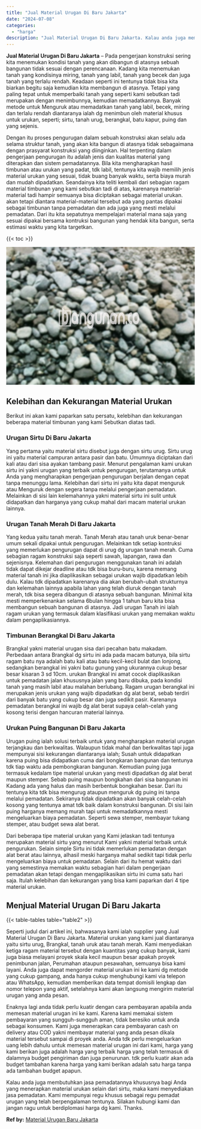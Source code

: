 ```yaml
---
title: "Jual Material Urugan Di Baru Jakarta"
date: "2024-07-08"
categories: 
  - "harga"
description: "Jual Material Urugan Di Baru Jakarta. Kalau anda juga membutuhkan jasa pemadatannya khususnya bagi Anda yang menerapkan material urukan selain dari sirtu, ma..."
---
```


**Jual Material Urugan Di Baru Jakarta** – Pada pengerjaan konstruksi sering kita menemukan kondisi tanah yang akan dibangun di atasnya sebuah bangunan tidak sesuai dengan perencanaan. Kadang kita menemukan tanah yang kondisinya miring, tanah yang labil, tanah yang becek dan juga tanah yang terlalu rendah. Keadaan seperti ini tentunya tidak bisa kita biarkan begitu saja kemudian kita membangun di atasnya. Tetapi yang paling tepat untuk memperbaiki tanah yang seperti kami sebutkan tadi merupakan dengan menimbunnya, kemudian memadatkannya. Banyak metode untuk Menguruk atau memadatkan tanah yang labil, becek, miring dan terlalu rendah diantaranya ialah dg menimbun oleh material khusus untuk urukan, seperti; sirtu, tanah urug, berangkal, batu kapur, puing dan yang sejenis.

Dengan itu proses pengurugan dalam sebuah konstruksi akan selalu ada selama struktur tanah, yang akan kita bangun di atasnya tidak sebagaimana dengan prasyarat konstruksi yang diinginkan. Hal terpenting dalam pengerjaan pengurugan itu adalah jenis dan kualitas material yang diterapkan dan sistem pemadatannya. Bila kita mengharapkan hasil timbunan atau urukan yang padat, tdk labil, tentunya kita wajib memilih jenis material urukan yang sesuai, tidak buang banyak waktu, serta biaya murah dan mudah dipadatkan. Seandainya kita teliti kembali dari sebagian ragam material timbunan yang kami sebutkan tadi di atas, karenanya material-material tadi hampir semuanya bisa diciptakan sebagai material urukan. akan tetapi diantara material-material tersebut ada yang pantas dipakai sebagai timbunan tanpa pemadatan dan ada juga yang mesti melalui pemadatan. Dari itu kita sepatutnya mempelajari material mana saja yang sesuai dipakai bersama kontruksi bangunan yang hendak kita bangun, serta estimasi waktu yang kita targetkan.

{{< toc >}}

![Jual Material Urugan Di Baru Jakarta](/images/jual-urugan-43.png)

## Kelebihan dan Kekurangan Material Urukan

Berikut ini akan kami paparkan satu persatu, kelebihan dan kekurangan beberapa material timbunan yang kami Sebutkan diatas tadi.

### Urugan Sirtu Di Baru Jakarta

Yang pertama yaitu material sirtu disebut juga dengan sirtu urug. Sirtu urug ini yaitu material campuran antara pasir dan batu. Umumnya diciptakan dari kali atau dari sisa ayakan tambang pasir. Menurut pengalaman kami urukan sirtu ini yakni urugan yang terbaik untuk pengurugan, terutamanya untuk Anda yang mengharapkan pengerjaan pengurugan berjalan dengan cepat tanpa menunggu lama. Kelebihan dari sirtu ini yaitu kita dapat menguruk atau Menguruk dengan segera tanpa melalui pengerjaan pemadatan. Melainkan di sisi lain kelemahannya yakni material sirtu ini sulit untuk didapatkan dan harganya yang cukup mahal dari macam material urukan lainnya.

### Urugan Tanah Merah Di Baru Jakarta

Yang kedua yaitu tanah merah. Tanah Merah atau tanah uruk benar-benar umum sekali dipakai untuk pengurugan. Melainkan tdk setiap kontruksi yang memerlukan pengurugan dapat di urug dg urugan tanah merah. Cuma sebagian ragam konstruksi saja seperti sawah, lapangan, rawa dan sejenisnya. Kelemahan dari pengurugan menggunakan tanah ini adalah tidak dapat dikejar deadline atau tdk bisa buru-buru, karena memang material tanah ini jika diaplikasikan sebagai urukan wajib dipadatkan lebih dulu. Kalau tdk dipadatkan karenanya dia akan berubah-ubah strukturnya dan kelemahan lainnya apabila lahan yang telah diuruk dengan tanah merah, tdk bisa segera dibangun di atasnya sebuah bangunan. Minimal kita mesti memperkenankan selama 6bulan hingga 1 tahun baru kita bisa membangun sebuah bangunan di atasnya. Jadi urugan Tanah ini ialah ragam urukan yang termasuk dalam klasifikasi urukan yang memakan waktu dalam pengaplikasiannya.

### Timbunan Berangkal Di Baru Jakarta

Brangkal yakni material urugan sisa dari pecahan batu makadam. Perbedaan antara Brangkal dg sirtu ini ada pada macam batunya, bila sirtu ragam batu nya adalah batu kali atau batu kecil-kecil bulat dan lonjong, sedangkan berangkal ini yakni batu gunung yang ukurannya cukup besar besar kisaran 3 sd 10cm. urukan Brangkal ini amat cocok diaplikasikan untuk pemadatan jalan khususnya jalan yang baru dibuka, pada kondisi tanah yang masih labil atau malahan berlubang. Ragam urugan berangkal ini merupakan jenis urukan yang wajib dipadatkan dg alat berat, sebab terdiri dari banyak batu yang cukup besar dan juga sedikit pasir. Karenanya pemadatan berangkal ini wajib dg alat berat supaya celah-celah yang kosong terisi dengan hancuran material lainnya.

### Urukan Puing Bangunan Di Baru Jakarta

Urugan puing ialah solusi terbaik untuk yang mengharapkan material urugan terjangkau dan berkwalitas. Walaupun tidak mahal dan berkwalitas tapi juga mempunyai sisi kekurangan diantaranya ialah; Susah untuk didapatkan karena puing bisa didapatkan cuma dari bongkaran bangunan dan tentunya tdk tiap waktu ada pembongkaran bangunan. Kemudian puing juga termasuk kedalam tipe material urukan yang mesti dipadatkan dg alat berat maupun stemper. Sebab puing maupun bongkahan dari sisa bangunan ini Kadang ada yang halus dan masih berbentuk bongkahan besar. Dari itu tentunya kita tdk bisa mengurug ataupun menguruk dg puing ini tanpa melalui pemadatan. Sekiranya tidak dipadatkan akan banyak celah-celah kosong yang tentunya amat tdk baik dalam konstruksi bangunan. Di sisi lain puing harganya memang murah tapi untuk memadatkannya mesti mengeluarkan biaya pemadatan. Seperti sewa stemper, membayar tukang stemper, atau budget sewa alat berat.

Dari beberapa tipe material urukan yang Kami jelaskan tadi tentunya merupakan material sirtu yang menurut Kami yakni material terbaik untuk pengurukan. Selain simple Sirtu ini tidak memerlukan pemadatan dengan alat berat atau lainnya, alhasil meski harganya mahal sedikit tapi tidak perlu mengeluarkan biaya untuk pemadatan. Selain dari itu hemat waktu dari yang semestinya memakan waktu sebagian hari dalam pengerjaan pemadatan akan tetapi dengan mengaplikasikan sirtu ini cuma satu hari saja. Itulah kelebihan dan kekurangan yang bisa kami paparkan dari 4 tipe material urukan.

## Menjual Material Urugan Di Baru Jakarta

{{< table-tables table="table2" >}}

Seperti judul dari artikel ini, bahwasanya kami ialah supplier yang Jual Material Urugan Di Baru Jakarta. Material urukan yang kami jual diantaranya yaitu sirtu urug, Brangkal, tanah uruk atau tanah merah. Kami menyediakan ketiga ragam material tersebut dengan kuantitas yang cukup banyak, kami juga biasa melayani proyek skala kecil maupun besar apakah proyek penimbunan jalan, Perumahan ataupun pesawahan, semuanya bisa kami layani. Anda juga dapat mengorder material urukan ini ke kami dg metode yang cukup gampang, anda hanya cukup menghubungi kami via telepon atau WhatsApp, kemudian memberikan data tempat domisili lengkap dan nomor telepon yang aktif, setelahnya kami akan langsung mengirim material urugan yang anda pesan.

Enaknya lagi anda tidak perlu kuatir dengan cara pembayaran apabila anda memesan material urugan ini ke kami. Karena kami memakai sistem pembayaran yang sungguh-sungguh aman, tidak beresiko untuk anda sebagai konsumen. Kami juga menerapkan cara pembayaran cash on delivery atau COD yakni membayar material yang anda pesan dikala material tersebut sampai di proyek anda. Anda tdk perlu mengeluarkan uang lebih dahulu untuk memesan material urugan ini dari kami, harga yang kami berikan juga adalah harga yang terbaik harga yang telah termasuk di dalamnya budget pengiriman dan juga penurunan. tdk perlu kuatir akan ada budget tambahan karena harga yang kami berikan adalah satu harga tanpa ada tambahan budget apapun.

Kalau anda juga membutuhkan jasa pemadatannya khususnya bagi Anda yang menerapkan material urukan selain dari sirtu, maka kami menyediakan jasa pemadatan. Kami mempunyai regu khusus sebagai regu pemadat urugan yang telah berpengalaman tentunya. Silakan hubungi kami dan jangan ragu untuk berdiplomasi harga dg kami. Thanks.

**Ref by:** [Material Urugan Baru Jakarta](https://id.wikipedia.org/wiki/Material)
